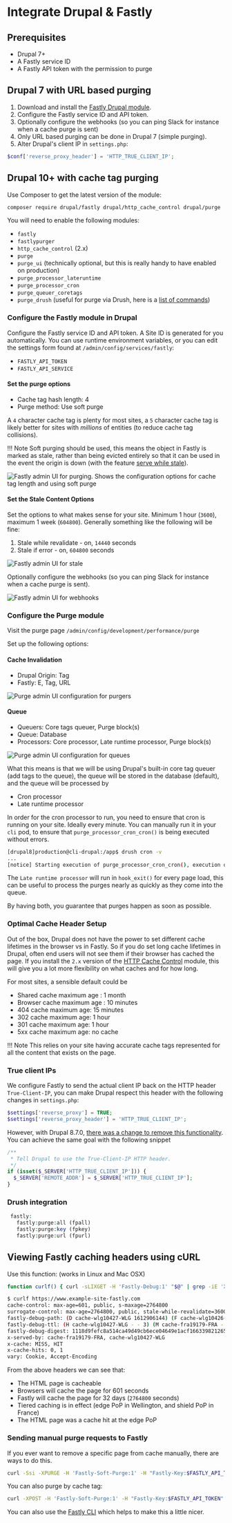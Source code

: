 # Integrate Drupal & Fastly

## Prerequisites

* Drupal 7+
* A Fastly service ID
* A Fastly API token with the permission to purge

## Drupal 7 with URL based purging

1. Download and install the [Fastly Drupal module](https://www.drupal.org/project/fastly).
2. Configure the Fastly service ID and API token.
3. Optionally configure the webhooks (so you can ping Slack for instance when a cache purge is sent)
4. Only URL based purging can be done in Drupal 7 (simple purging).
5. Alter Drupal's client IP in `settings.php`:

```php title="settings.php changes for Drupal 7"
$conf['reverse_proxy_header'] = 'HTTP_TRUE_CLIENT_IP';
```

## Drupal 10+ with cache tag purging

Use Composer to get the latest version of the module:

```bash title="Download the Fastly Drupal module and dependencies"
composer require drupal/fastly drupal/http_cache_control drupal/purge
```

You will need to enable the following modules:

* `fastly`
* `fastlypurger`
* `http_cache_control` (2.x)
* `purge`
* `purge_ui` (technically optional, but this is really handy to have enabled on production)
* `purge_processor_lateruntime`
* `purge_processor_cron`
* `purge_queuer_coretags`
* `purge_drush` (useful for purge via Drush, here is a [list of commands](https://git.drupalcode.org/project/purge/-/blob/8.x-3.x/README.md#drush-commands))

### Configure the Fastly module in Drupal

Configure the Fastly service ID and API token. A Site ID is generated for you automatically. You can use runtime environment variables, or you can edit the settings form found at `/admin/config/services/fastly`:

* `FASTLY_API_TOKEN`
* `FASTLY_API_SERVICE`

#### Set the purge options

* Cache tag hash length: 4
* Purge method: Use soft purge

A `4` character cache tag is plenty for most sites, a `5` character cache tag is likely better for sites with _millions_ of entities (to reduce cache tag collisions).

!!! Note
    Soft purging should be used, this means the object in Fastly is marked as stale, rather than being evicted entirely so that it can be used in the event the origin is down (with the feature [serve while stale](https://developer.fastly.com/solutions/tutorials/stale/)).

![Fastly admin UI for purging. Shows the configuration options for cache tag length and using soft purge](../images/fastly-cachetag.png)

#### Set the Stale Content Options

Set the options to what makes sense for your site. Minimum 1 hour (`3600`), maximum 1 week (`604800`). Generally something like the following will be fine:

1. Stale while revalidate - on, `14440` seconds
2. Stale if error - on, `604800` seconds

![Fastly admin UI for stale](../images/fastly-swr.png)

Optionally configure the webhooks (so you can ping Slack for instance when a cache purge is sent).

![Fastly admin UI for webhooks](../images/fastly-webhook.png)

### Configure the Purge module

Visit the purge page `/admin/config/development/performance/purge`

Set up the following options:

#### Cache Invalidation

* Drupal Origin: Tag
* Fastly: E, Tag, URL

![Purge admin UI configuration for purgers](../images/fastly-invalidate.png)

#### Queue

* Queuers: Core tags queuer, Purge block(s)
* Queue: Database
* Processors: Core processor, Late runtime processor, Purge block(s)

![Purge admin UI configuration for queues](../images/fastly-queue.png)

What this means is that we will be using Drupal's built-in core tag queuer (add tags to the queue), the queue will be stored in the database (default), and the queue will be processed by

* Cron processor
* Late runtime processor

In order for the cron processor to run, you need to ensure that cron is running on your site. Ideally every minute. You can manually run it in your `cli` pod, to ensure that `purge_processor_cron_cron()` is being executed without errors.

```bash title="start cron"
[drupal8]production@cli-drupal:/app$ drush cron -v
...
[notice] Starting execution of purge_processor_cron_cron(), execution of node_cron() took 21.16ms.
```

The `Late runtime processor` will run in `hook_exit()` for every page load, this can be useful to process the purges nearly as quickly as they come into the queue.

By having both, you guarantee that purges happen as soon as possible.

### Optimal Cache Header Setup

Out of the box, Drupal does not have the power to set different cache lifetimes in the browser vs in Fastly. So if you do set long cache lifetimes in Drupal, often end users will not see them if their browser has cached the page. If you install the `2.x` version of the [HTTP Cache Control](https://www.drupal.org/project/http_cache_control) module, this will give you a lot more flexibility on what caches and for how long.

For most sites, a sensible default could be

* Shared cache maximum age : 1 month
* Browser cache maximum age : 10 minutes
* 404 cache maximum age: 15 minutes
* 302 cache maximum age: 1 hour
* 301 cache maximum age: 1 hour
* 5xx cache maximum age: no cache

!!! Note
    This relies on your site having accurate cache tags represented for all the content that exists on the page.

### True client IPs

We configure Fastly to send the actual client IP back on the HTTP header `True-Client-IP`, you can make Drupal respect this header with the following changes in `settings.php`:

```php title="settings.php changes for Drupal < 8.7.0"
$settings['reverse_proxy'] = TRUE;
$settings['reverse_proxy_header'] = 'HTTP_TRUE_CLIENT_IP';
```

However, with Drupal 8.7.0, [there was a change to remove this functionality](https://www.drupal.org/node/3030558). You can achieve the same goal with the following snippet

```php title="settings.php changes for Drupal >= 8.7.0"
/**
 * Tell Drupal to use the True-Client-IP HTTP header.
 */
if (isset($_SERVER['HTTP_TRUE_CLIENT_IP'])) {
  $_SERVER['REMOTE_ADDR'] = $_SERVER['HTTP_TRUE_CLIENT_IP'];
}
```

### Drush integration

```php title="settings.php"
 fastly:
   fastly:purge:all (fpall)                                                    Purge whole service.
   fastly:purge:key (fpkey)                                                    Purge cache by key.
   fastly:purge:url (fpurl)                                                    Purge cache by Url.
```

## Viewing Fastly caching headers using cURL

Use this function: (works in Linux and Mac OSX)

```bash title="cURL function"
function curlf() { curl -sLIXGET -H 'Fastly-Debug:1' "$@" | grep -iE 'X-Cache|Cache-Control|Set-Cookie|X-Varnish|X-Hits|Vary|Fastly-Debug|X-Served|surrogate-control|surrogate-key' }
```

```bash title="Using cURL"
$ curlf https://www.example-site-fastly.com
cache-control: max-age=601, public, s-maxage=2764800
surrogate-control: max-age=2764800, public, stale-while-revalidate=3600, stale-if-error=3600
fastly-debug-path: (D cache-wlg10427-WLG 1612906144) (F cache-wlg10426-WLG 1612906141) (D cache-fra19179-FRA 1612906141) (F cache-fra19122-FRA 1612906141)
fastly-debug-ttl: (H cache-wlg10427-WLG - - 3) (M cache-fra19179-FRA - - 0)
fastly-debug-digest: 1118d9fefc8a514ca49d49cb6ece04649e1acf1663398212650bb462ba84c381
x-served-by: cache-fra19179-FRA, cache-wlg10427-WLG
x-cache: MISS, HIT
x-cache-hits: 0, 1
vary: Cookie, Accept-Encoding
```

From the above headers we can see that:

* The HTML page is cacheable
* Browsers will cache the page for 601 seconds
* Fastly will cache the page for 32 days (`2764800` seconds)
* Tiered caching is in effect (edge PoP in Wellington, and shield PoP in France)
* The HTML page was a cache hit at the edge PoP

### Sending manual purge requests to Fastly

If you ever want to remove a specific page from cache manually, there are ways to do this.

```bash title="Purge Fastly by single URL"
curl -Ssi -XPURGE -H 'Fastly-Soft-Purge:1' -H "Fastly-Key:$FASTLY_API_TOKEN" https://www.example.com/subpage
```

You can also purge by cache tag:

```bash title="Purge Fastly by cache tag"
curl -XPOST -H 'Fastly-Soft-Purge:1' -H "Fastly-Key:$FASTLY_API_TOKEN" https://api.fastly.com/service/$FASTLY_API_SERVICE/purge/<surrogatekey>
```

You can also use the [Fastly CLI](https://github.com/fastly/cli) which helps to make this a little nicer.
